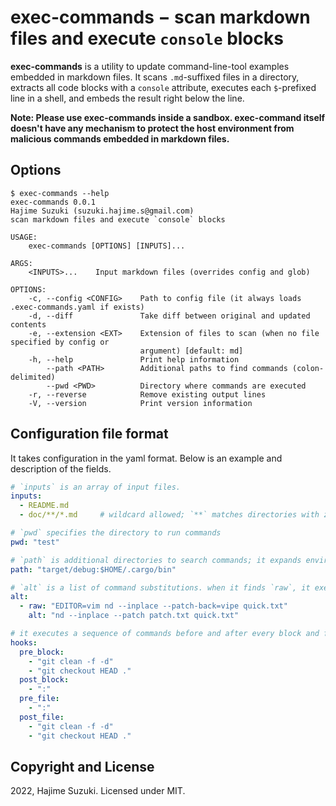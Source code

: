 
# exec-commands − scan markdown files and execute `console` blocks

**exec-commands** is a utility to update command-line-tool examples embedded in markdown files. It scans `.md`-suffixed files in a directory, extracts all code blocks with a `console` attribute, executes each `$`-prefixed line in a shell, and embeds the result right below the line.

**Note: Please use exec-commands inside a sandbox. exec-command itself doesn't have any mechanism to protect the host environment from malicious commands embedded in markdown files.**

## Options

```console
$ exec-commands --help
exec-commands 0.0.1
Hajime Suzuki (suzuki.hajime.s@gmail.com)
scan markdown files and execute `console` blocks

USAGE:
    exec-commands [OPTIONS] [INPUTS]...

ARGS:
    <INPUTS>...    Input markdown files (overrides config and glob)

OPTIONS:
    -c, --config <CONFIG>    Path to config file (it always loads .exec-commands.yaml if exists)
    -d, --diff               Take diff between original and updated contents
    -e, --extension <EXT>    Extension of files to scan (when no file specified by config or
                             argument) [default: md]
    -h, --help               Print help information
        --path <PATH>        Additional paths to find commands (colon-delimited)
        --pwd <PWD>          Directory where commands are executed
    -r, --reverse            Remove existing output lines
    -V, --version            Print version information
```

## Configuration file format

It takes configuration in the yaml format. Below is an example and description of the fields.

```yaml
# `inputs` is an array of input files.
inputs:
  - README.md
  - doc/**/*.md  	# wildcard allowed; `**` matches directories with zero or more depths.

# `pwd` specifies the directory to run commands
pwd: "test"

# `path` is additional directories to search commands; it expands environment variables.
path: "target/debug:$HOME/.cargo/bin"

# `alt` is a list of command substitutions. when it finds `raw`, it executes `alt` instead.
alt:
  - raw: "EDITOR=vim nd --inplace --patch-back=vipe quick.txt"
    alt: "nd --inplace --patch patch.txt quick.txt"

# it executes a sequence of commands before and after every block and file.
hooks:
  pre_block:
    - "git clean -f -d"
    - "git checkout HEAD ."
  post_block:
    - ":"
  pre_file:
    - ":"
  post_file:
    - "git clean -f -d"
    - "git checkout HEAD ."
```

## Copyright and License

2022, Hajime Suzuki. Licensed under MIT.
